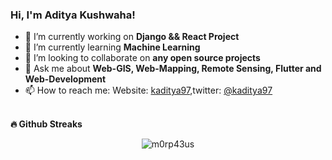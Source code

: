 ### Hi, I'm Aditya Kushwaha! 


- 🔭 I’m currently working on **Django && React Project**
- 🌱 I’m currently learning **Machine Learning**
- 👯 I’m looking to collaborate on **any open source projects**
- 💬 Ask me about **Web-GIS, Web-Mapping, Remote Sensing, Flutter and Web-Development**
- 📫 How to reach me: Website: [kaditya97](https://kaditya97.com.np),twitter: [@kaditya97](https://twitter.com/kaditya97)<br /><br />

<b>🔥 Github Streaks</b>
<p align="center"><img src="https://github-readme-streak-stats.herokuapp.com/?user=KrishZayn7&theme=black-ice&hide_border=true&stroke=0000&background=0D1117&ring=e05397&fire=e05397&currStreakLabel=e05397&bg_color=30,e96443,904e95&title_color=fff&text_color=fff" alt="m0rp43us" /></p>

<!--

Here are some ideas to get you started:
<a href="https://github.com/kaditya97">[![Top Langs](https://github-readme-stats.vercel.app/api/top-langs/?username=kaditya97&layout=compact)](https://github.com/kaditya97)</a>
- 🔭 I’m currently working on ...
- 🌱 I’m currently learning ...
- 👯 I’m looking to collaborate on ...
- 🤔 I’m looking for help with ...
- 💬 Ask me about ...
- 📫 How to reach me: ...
- 😄 Pronouns: ...
- ⚡ Fun fact: ...
-->
